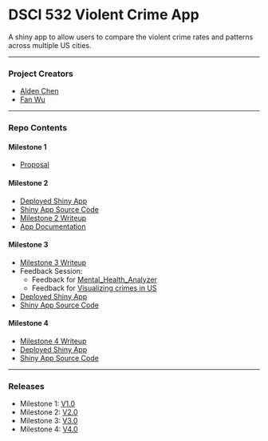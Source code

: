 # DSCI 532 Violent Crime App  

A shiny app to allow users to compare the violent crime rates and patterns across multiple US cities.

----

### Project Creators
- [Alden Chen](https://github.com/aldenchen)
- [Fan Wu](https://github.com/fwu03)

----

### Repo Contents

#### Milestone 1
- [Proposal](https://github.com/UBC-MDS/DSCI532_violent_crime_app/blob/v1.0/doc/proposal.md)

#### Milestone 2
- [Deployed Shiny App](https://aldenchen.shinyapps.io/DSCI-532_Violent-Crime-App/)
- [Shiny App Source Code](https://github.com/UBC-MDS/DSCI532_violent_crime_app/blob/v2.0/src/app.R)
- [Milestone 2 Writeup](https://github.com/UBC-MDS/DSCI532_violent_crime_app/blob/v2.0/doc/milestone2_writeup.md)
- [App Documentation](https://github.com/UBC-MDS/DSCI532_violent_crime_app/blob/v2.0/doc/app_documentation.pdf)

#### Milestone 3
- [Milestone 3 Writeup](https://github.com/UBC-MDS/DSCI532_violent_crime_app/blob/v3.0/doc/milestone3_writeup.md)
- Feedback Session:
  + Feedback for [Mental_Health_Analyzer](https://github.com/UBC-MDS/DSCI_532_Mental_Health_Analyzer/issues/8)
  + Feedback for [Visualizing crimes in US](https://github.com/UBC-MDS/DSCI_532_Crime_Blei7_simchi/issues/10)
- [Deployed Shiny App](https://aldenchen.shinyapps.io/DSCI-532_Violent-Crime-App/)
- [Shiny App Source Code](https://github.com/UBC-MDS/DSCI532_violent_crime_app/blob/v3.0/src/app.R)

#### Milestone 4
- [Milestone 4 Writeup](https://github.com/UBC-MDS/DSCI532_violent_crime_app/blob/v4.0/doc/milestone4_writeup.md)
- [Deployed Shiny App](https://aldenchen.shinyapps.io/DSCI-532_Violent-Crime-App/)
- [Shiny App Source Code](https://github.com/UBC-MDS/DSCI532_violent_crime_app/blob/v4.0/src/app.R)
----

### Releases
- Milestone 1: [V1.0](https://github.com/UBC-MDS/DSCI532_violent_crime_app/tree/v1.0)
- Milestone 2: [V2.0](https://github.com/UBC-MDS/DSCI532_violent_crime_app/tree/v2.0)  
- Milestone 3: [V3.0](https://github.com/UBC-MDS/DSCI532_violent_crime_app/tree/v3.0)
- Milestone 4: [V4.0](https://github.com/UBC-MDS/DSCI532_violent_crime_app/tree/v4.0)

